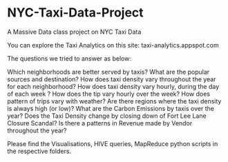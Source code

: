 NYC-Taxi-Data-Project
=====================

A Massive Data class project on NYC Taxi Data

You can explore the Taxi Analytics on this site: taxi-analytics.appspot.com

The questions we tried to answer as below:

Which neighborhoods are better served by taxis? 
What are the popular sources and destination?
How does taxi density vary throughout the year for each neighborhood? 
How does taxi density vary hourly, during the day of each week ? 
How does the tip vary hourly over the week?
How does pattern of trips vary with weather?
Are there regions where the taxi density is always high (or low)?
What are the Carbon Emissions by taxis over the year?
Does the Taxi Density change by closing down of Fort Lee Lane Closure Scandal?
Is there a patterns in Revenue made by Vendor throughout the year?


Please find the Visualisations, HIVE queries, MapReduce python scripts in the respective folders.

